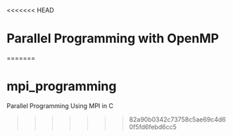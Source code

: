<<<<<<< HEAD
# Parallel Programming with OpenMP
=======
# mpi_programming
Parallel Programming Using MPI in C
>>>>>>> 82a90b0342c73758c5ae69c4d60f5fd6febd6cc5
